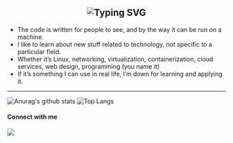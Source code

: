 <div align="center">
    <h2><img src="https://readme-typing-svg.herokuapp.com?font=Optima&size=35&duration=6000&color=FF5733&center=true&vCenter=true&width=800&lines=Hey+buddy,+I'm+xuehui...;welcome+to+my+github+profile...;" alt="Typing SVG"/></h2>
</div>

 <!-- <h1 align="left">Hey buddy, I'm xuehui</h1> -->

- The code is written for people to see, and by the way it can be run on a machine.
- I like to learn about new stuff related to technology, not specific to a
  particular field.
- Whether it’s Linux, networking, virtualization, containerization, cloud
  services, web design, programming (you name it)
- If it’s something I can use in real life, I’m down for learning and applying
  it.

---
<!--
**xuehuizzz/xuehuia** is a ✨ _special_ ✨ repository because its `README.md` (this file) appears on your GitHub profile.

Here are some ideas to get you started:

- 🔭 I’m currently working on ...
- 🌱 I’m currently learning Python...
- 👯 I’m looking to collaborate on ...
- 🤔 I’m looking for help with ...
- 💬 Ask me about ...
- 📫 How to reach me: xuehui6710@gmail.com
- 😄 Pronouns: ...
- ⚡ Fun fact: ...
-->
![Anurag's github stats](https://github-readme-stats.vercel.app/api?username=xuehuizzz&show_icons=true)
![Top Langs](https://github-readme-stats.vercel.app/api/top-langs/?username=xuehuizzz)

#### Connect with me
[![](https://img.shields.io/badge/-Email-D14836?style=flat-square&logo=gmail&logoColor=white)](mailto:xuehuizzz103@gmail.com)
